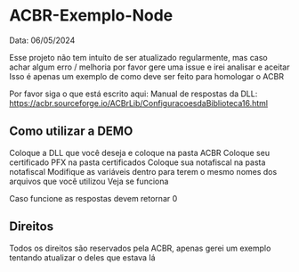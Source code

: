 # ACBR-Exemplo-Node

Data: 06/05/2024

Esse projeto não tem intuíto de ser atualizado regularmente, mas caso achar algum erro / melhoria por favor gere uma issue e irei analisar e aceitar
Isso é apenas um exemplo de como deve ser feito para homologar o ACBR

Por favor siga o que está escrito aqui:
Manual de respostas da DLL: https://acbr.sourceforge.io/ACBrLib/ConfiguracoesdaBiblioteca16.html

## Como utilizar a DEMO
Coloque a DLL que você deseja e coloque na pasta ACBR
Coloque seu certificado PFX na pasta certificados
Coloque sua notafiscal na pasta notafiscal
Modifique as variáveis dentro para terem o mesmo nomes dos arquivos que você utilizou
Veja se funciona

Caso funcione as respostas devem retornar 0

## Direitos
Todos os direitos são reservados pela ACBR, apenas gerei um exemplo tentando atualizar o deles que estava lá
